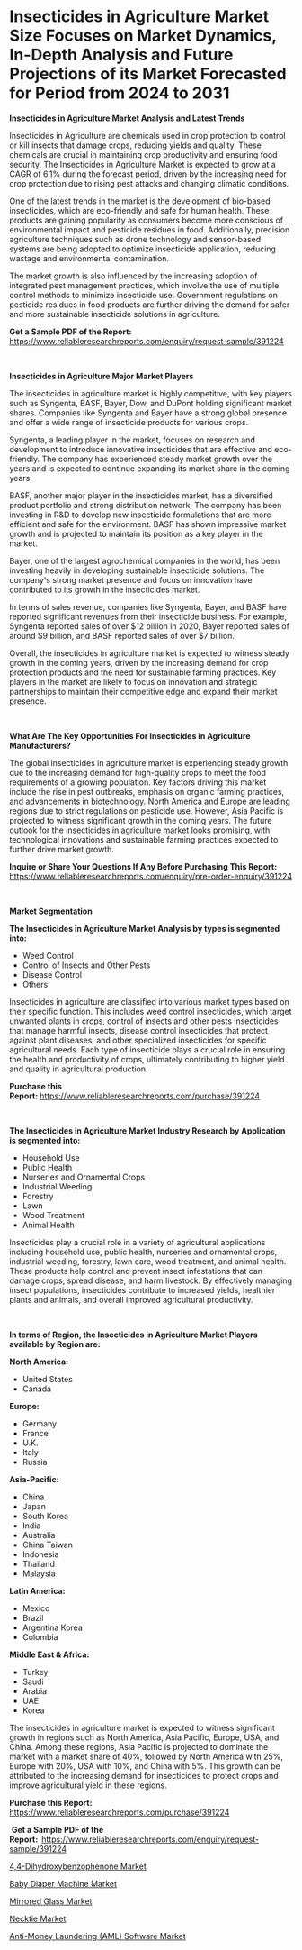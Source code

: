 <p><h1>Insecticides in Agriculture Market Size Focuses on Market Dynamics, In-Depth Analysis and Future Projections of its Market Forecasted for Period from 2024 to 2031</h1></p><p><strong>Insecticides in Agriculture Market Analysis and Latest Trends</strong></p>
<p><p>Insecticides in Agriculture are chemicals used in crop protection to control or kill insects that damage crops, reducing yields and quality. These chemicals are crucial in maintaining crop productivity and ensuring food security. The Insecticides in Agriculture Market is expected to grow at a CAGR of 6.1% during the forecast period, driven by the increasing need for crop protection due to rising pest attacks and changing climatic conditions.</p><p>One of the latest trends in the market is the development of bio-based insecticides, which are eco-friendly and safe for human health. These products are gaining popularity as consumers become more conscious of environmental impact and pesticide residues in food. Additionally, precision agriculture techniques such as drone technology and sensor-based systems are being adopted to optimize insecticide application, reducing wastage and environmental contamination.</p><p>The market growth is also influenced by the increasing adoption of integrated pest management practices, which involve the use of multiple control methods to minimize insecticide use. Government regulations on pesticide residues in food products are further driving the demand for safer and more sustainable insecticide solutions in agriculture.</p></p>
<p><strong>Get a Sample PDF of the Report:&nbsp;</strong> <a href="https://www.reliableresearchreports.com/enquiry/request-sample/391224">https://www.reliableresearchreports.com/enquiry/request-sample/391224</a></p>
<p>&nbsp;</p>
<p><strong>Insecticides in Agriculture Major Market Players</strong></p>
<p><p>The insecticides in agriculture market is highly competitive, with key players such as Syngenta, BASF, Bayer, Dow, and DuPont holding significant market shares. Companies like Syngenta and Bayer have a strong global presence and offer a wide range of insecticide products for various crops.</p><p>Syngenta, a leading player in the market, focuses on research and development to introduce innovative insecticides that are effective and eco-friendly. The company has experienced steady market growth over the years and is expected to continue expanding its market share in the coming years.</p><p>BASF, another major player in the insecticides market, has a diversified product portfolio and strong distribution network. The company has been investing in R&D to develop new insecticide formulations that are more efficient and safe for the environment. BASF has shown impressive market growth and is projected to maintain its position as a key player in the market.</p><p>Bayer, one of the largest agrochemical companies in the world, has been investing heavily in developing sustainable insecticide solutions. The company's strong market presence and focus on innovation have contributed to its growth in the insecticides market.</p><p>In terms of sales revenue, companies like Syngenta, Bayer, and BASF have reported significant revenues from their insecticide business. For example, Syngenta reported sales of over $12 billion in 2020, Bayer reported sales of around $9 billion, and BASF reported sales of over $7 billion.</p><p>Overall, the insecticides in agriculture market is expected to witness steady growth in the coming years, driven by the increasing demand for crop protection products and the need for sustainable farming practices. Key players in the market are likely to focus on innovation and strategic partnerships to maintain their competitive edge and expand their market presence.</p></p>
<p>&nbsp;</p>
<p><strong>What Are The Key Opportunities For Insecticides in Agriculture Manufacturers?</strong></p>
<p><p>The global insecticides in agriculture market is experiencing steady growth due to the increasing demand for high-quality crops to meet the food requirements of a growing population. Key factors driving this market include the rise in pest outbreaks, emphasis on organic farming practices, and advancements in biotechnology. North America and Europe are leading regions due to strict regulations on pesticide use. However, Asia Pacific is projected to witness significant growth in the coming years. The future outlook for the insecticides in agriculture market looks promising, with technological innovations and sustainable farming practices expected to further drive market growth.</p></p>
<p><strong>Inquire or Share Your Questions If Any Before Purchasing This Report:</strong> <a href="https://www.reliableresearchreports.com/enquiry/pre-order-enquiry/391224">https://www.reliableresearchreports.com/enquiry/pre-order-enquiry/391224</a></p>
<p>&nbsp;</p>
<p><strong>Market Segmentation</strong></p>
<p><strong>The Insecticides in Agriculture Market Analysis by types is segmented into:</strong></p>
<p><ul><li>Weed Control</li><li>Control of Insects and Other Pests</li><li>Disease Control</li><li>Others</li></ul></p>
<p><p>Insecticides in agriculture are classified into various market types based on their specific function. This includes weed control insecticides, which target unwanted plants in crops, control of insects and other pests insecticides that manage harmful insects, disease control insecticides that protect against plant diseases, and other specialized insecticides for specific agricultural needs. Each type of insecticide plays a crucial role in ensuring the health and productivity of crops, ultimately contributing to higher yield and quality in agricultural production.</p></p>
<p><strong>Purchase this Report:&nbsp;</strong><a href="https://www.reliableresearchreports.com/purchase/391224">https://www.reliableresearchreports.com/purchase/391224</a></p>
<p>&nbsp;</p>
<p><strong>The Insecticides in Agriculture Market Industry Research by Application is segmented into:</strong></p>
<p><ul><li>Household Use</li><li>Public Health</li><li>Nurseries and Ornamental Crops</li><li>Industrial Weeding</li><li>Forestry</li><li>Lawn</li><li>Wood Treatment</li><li>Animal Health</li></ul></p>
<p><p>Insecticides play a crucial role in a variety of agricultural applications including household use, public health, nurseries and ornamental crops, industrial weeding, forestry, lawn care, wood treatment, and animal health. These products help control and prevent insect infestations that can damage crops, spread disease, and harm livestock. By effectively managing insect populations, insecticides contribute to increased yields, healthier plants and animals, and overall improved agricultural productivity.</p></p>
<p>&nbsp;</p>
<p><strong>In terms of Region, the Insecticides in Agriculture Market Players available by Region are:</strong></p>
<p>
    <p> <strong> North America: </strong>
        <ul>
            <li>United States</li>
            <li>Canada</li>
        </ul>
        </p> 
    <p> <strong> Europe: </strong>
        <ul>
            <li>Germany</li>
            <li>France</li>
            <li>U.K.</li>
            <li>Italy</li>
            <li>Russia</li>
        </ul>
        </p> 
    <p> <strong> Asia-Pacific: </strong>
        <ul>
            <li>China</li>
            <li>Japan</li>
            <li>South Korea</li>
            <li>India</li>
            <li>Australia</li>
            <li>China Taiwan</li>
            <li>Indonesia</li>
            <li>Thailand</li>
            <li>Malaysia</li>
        </ul>
        </p> 
    <p> <strong> Latin America: </strong>
        <ul>
            <li>Mexico</li>
            <li>Brazil</li>
            <li>Argentina Korea</li>
            <li>Colombia</li>
        </ul>
        </p> 
    <p> <strong> Middle East & Africa: </strong>
        <ul>
            <li>Turkey</li>
            <li>Saudi</li>
            <li>Arabia</li>
            <li>UAE</li>
            <li>Korea</li>
        </ul>
    </p>
    </p>
<p><p>The insecticides in agriculture market is expected to witness significant growth in regions such as North America, Asia Pacific, Europe, USA, and China. Among these regions, Asia Pacific is projected to dominate the market with a market share of 40%, followed by North America with 25%, Europe with 20%, USA with 10%, and China with 5%. This growth can be attributed to the increasing demand for insecticides to protect crops and improve agricultural yield in these regions.</p></p>
<p><strong>Purchase this Report: </strong><a href="https://www.reliableresearchreports.com/purchase/391224">https://www.reliableresearchreports.com/purchase/391224</a></p>
<p>&nbsp;<strong>Get a Sample PDF of the Report:&nbsp;&nbsp;</strong><a href="https://www.reliableresearchreports.com/enquiry/request-sample/391224">https://www.reliableresearchreports.com/enquiry/request-sample/391224</a></p>
<p><strong></strong></p>
<p><p><a href="https://angry-finch-aaf.notion.site/4-4-Dihydroxybenzophenone-Market-Size-Growing-and-Forecasted-for-period-from-2024-2031-and-provide-7b4a210b8cb94664a9e6ec0e9e175c70">4,4-Dihydroxybenzophenone Market</a></p><p><a href="https://faithful-glue-af3.notion.site/Baby-Diaper-Machine-Market-Size-and-Growth-Market-Segmentation-Regional-and-Country-Breakdowns-an-53871cf8c1ba422ca015ca310ef85d62">Baby Diaper Machine Market</a></p><p><a href="https://view.publitas.com/reportprime-1/mirrored-glass-market-size-reflecting-a-forecast-till-2031-market-by-type-by-application-and-by-geography/">Mirrored Glass Market</a></p><p><a href="https://view.publitas.com/reportprime-1/necktie-market-share-market-new-trends-analysis-report-by-type-by-application-by-end-use-by-region-and-segment-forecasts-2024-2031/">Necktie Market</a></p><p><a href="https://chivalrous-flock-a86.notion.site/Anti-Money-Laundering-AML-Software-Market-Provides-a-Comprehensive-Analysis-Including-a-Macro-Over-1699d47c9cad456b8eece06d2716deb1">Anti-Money Laundering (AML) Software Market</a></p></p>